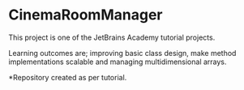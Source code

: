 # CinemaRoomManager
This project is one of the JetBrains Academy tutorial projects.

Learning outcomes are; improving basic class design, make method implementations scalable and managing multidimensional arrays.

*Repository created as per tutorial.

